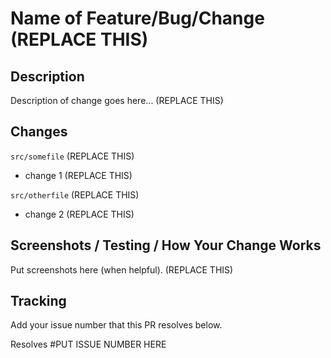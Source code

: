 # Name of Feature/Bug/Change (REPLACE THIS)

## Description

Description of change goes here... (REPLACE THIS)

## Changes

`src/somefile` (REPLACE THIS)
- change 1 (REPLACE THIS)

`src/otherfile` (REPLACE THIS)
- change 2 (REPLACE THIS)

## Screenshots / Testing / How Your Change Works

Put screenshots here (when helpful). (REPLACE THIS)

## Tracking

Add your issue number that this PR resolves below.

Resolves #PUT ISSUE NUMBER HERE
